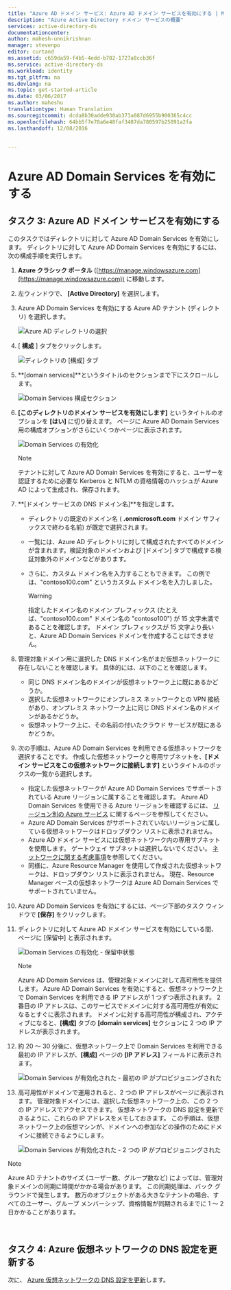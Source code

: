 ```yaml
---
title: "Azure AD ドメイン サービス: Azure AD ドメイン サービスを有効にする | Microsoft Docs"
description: "Azure Active Directory ドメイン サービスの概要"
services: active-directory-ds
documentationcenter: 
author: mahesh-unnikrishnan
manager: stevenpo
editor: curtand
ms.assetid: c659da59-f4b5-4edd-b702-1727a8ccb36f
ms.service: active-directory-ds
ms.workload: identity
ms.tgt_pltfrm: na
ms.devlang: na
ms.topic: get-started-article
ms.date: 03/06/2017
ms.author: maheshu
translationtype: Human Translation
ms.sourcegitcommit: dcda8b30adde930ab373a087d6955b900365c4cc
ms.openlocfilehash: 64bb5f7e78a6e48faf3487da780597b25891a2fa
ms.lasthandoff: 12/08/2016


---
```

# <a name="enable-azure-ad-domain-services"></a>Azure AD Domain Services を有効にする
## <a name="task-3-enable-azure-ad-domain-services"></a>タスク 3: Azure AD ドメイン サービスを有効にする
このタスクではディレクトリに対して Azure AD Domain Services を有効にします。 ディレクトリに対して Azure AD Domain Services を有効にするには、次の構成手順を実行します。

1. **Azure クラシック ポータル** ([https://manage.windowsazure.com](https://manage.windowsazure.com)) に移動します。
2. 左ウィンドウで、 **[Active Directory]** を選択します。
3. Azure AD Domain Services を有効にする Azure AD テナント (ディレクトリ) を選択します。

    ![Azure AD ディレクトリの選択](./media/active-directory-domain-services-getting-started/select-aad-directory.png)
4. [ **構成** ] タブをクリックします。

    ![ディレクトリの [構成] タブ](./media/active-directory-domain-services-getting-started/configure-tab.png)
5. **[domain services]**というタイトルのセクションまで下にスクロールします。

    ![Domain Services 構成セクション](./media/active-directory-domain-services-getting-started/domain-services-configuration.png)
6. **[このディレクトリのドメイン サービスを有効にします]** というタイトルのオプションを **[はい]** に切り替えます。 ページに Azure AD Domain Services 用の構成オプションがさらにいくつかページに表示されます。

    ![Domain Services の有効化](./media/active-directory-domain-services-getting-started/enable-domain-services.png)

   > [!NOTE]
   > テナントに対して Azure AD Domain Services を有効にすると、ユーザーを認証するために必要な Kerberos と NTLM の資格情報のハッシュが Azure AD によって生成され、保存されます。
   >
   >
7. **[ドメイン サービスの DNS ドメイン名]**を指定します。

   * ディレクトリの既定のドメイン名 ( **.onmicrosoft.com** ドメイン サフィックスで終わる名前) が既定で選択されます。
   * 一覧には、Azure AD ディレクトリに対して構成されたすべてのドメインが含まれます。検証対象のドメインおよび [ドメイン] タブで構成する検証対象外のドメインなどがあります。
   * さらに、カスタム ドメイン名を入力することもできます。 この例では、"contoso100.com" というカスタム ドメイン名を入力しました。

     > [!WARNING]
     > 指定したドメイン名のドメイン プレフィックス (たとえば、"contoso100.com" ドメイン名の "contoso100") が 15 文字未満であることを確認します。 ドメイン プレフィックスが 15 文字より長いと、Azure AD Domain Services ドメインを作成することはできません。
     >
     >
8. 管理対象ドメイン用に選択した DNS ドメイン名がまだ仮想ネットワークに存在しないことを確認します。 具体的には、以下のことを確認します。

   * 同じ DNS ドメイン名のドメインが仮想ネットワーク上に既にあるかどうか。
   * 選択した仮想ネットワークにオンプレミス ネットワークとの VPN 接続があり、オンプレミス ネットワーク上に同じ DNS ドメイン名のドメインがあるかどうか。
   * 仮想ネットワーク上に、その名前の付いたクラウド サービスが既にあるかどうか。
9. 次の手順は、Azure AD Domain Services を利用できる仮想ネットワークを選択することです。 作成した仮想ネットワークと専用サブネットを、**[ドメイン サービスをこの仮想ネットワークに接続します]** というタイトルのボックスの一覧から選択します。

   * 指定した仮想ネットワークが Azure AD Domain Services でサポートされている Azure リージョンに属することを確認します。 Azure AD Domain Services を使用できる Azure リージョンを確認するには、 [リージョン別の Azure サービス](https://azure.microsoft.com/regions/#services/) に関するページを参照してください。
   * Azure AD Domain Services がサポートされていないリージョンに属している仮想ネットワークはドロップダウン リストに表示されません。
   * Azure AD ドメイン サービスには仮想ネットワーク内の専用サブネットを使用します。 ゲートウェイ サブネットは選択しないでください。 [ネットワークに関する考慮事項](active-directory-ds-networking.md)を参照してください。
   * 同様に、Azure Resource Manager を使用して作成された仮想ネットワークは、ドロップダウン リストに表示されません。 現在、Resource Manager ベースの仮想ネットワークは Azure AD Domain Services でサポートされていません。
10. Azure AD Domain Services を有効にするには、ページ下部のタスク ウィンドウで **[保存]** をクリックします。
11. ディレクトリに対して Azure AD ドメイン サービスを有効にしている間、 ページに [保留中] と表示されます。

    ![Domain Services の有効化 - 保留中状態](./media/active-directory-domain-services-getting-started/enable-domain-services-pendingstate.png)

    > [!NOTE]
    > Azure AD Domain Services は、管理対象ドメインに対して高可用性を提供します。 Azure AD Domain Services を有効にすると、仮想ネットワーク上で Domain Services を利用できる IP アドレスが 1 つずつ表示されます。 2 番目の IP アドレスは、このサービスでドメインに対する高可用性が有効になるとすぐに表示されます。 ドメインに対する高可用性が構成され、アクティブになると、**[構成]** タブの **[domain services]** セクションに 2 つの IP アドレスが表示されます。
    >
    >
12. 約 20 ～ 30 分後に、仮想ネットワーク上で Domain Services を利用できる最初の IP アドレスが、**[構成]** ページの **[IP アドレス]** フィールドに表示されます。

    ![Domain Services が有効化された - 最初の IP がプロビジョニングされた](./media/active-directory-domain-services-getting-started/domain-services-enabled-firstdc-available.png)
13. 高可用性がドメインで運用されると、2 つの IP アドレスがページに表示されます。 管理対象ドメインには、選択した仮想ネットワーク上の、この 2 つの IP アドレスでアクセスできます。 仮想ネットワークの DNS 設定を更新できるように、これらの IP アドレスをメモしておきます。 この手順は、仮想ネットワーク上の仮想マシンが、ドメインへの参加などの操作のためにドメインに接続できるようにします。

    ![Domain Services が有効化された - 2 つの IP がプロビジョニングされた](./media/active-directory-domain-services-getting-started/domain-services-enabled-bothdcs-available.png)

> [!NOTE]
> Azure AD テナントのサイズ (ユーザー数、グループ数など) によっては、管理対象ドメインの同期に時間がかかる場合があります。 この同期処理は、バック グラウンドで発生します。 数万のオブジェクトがある大きなテナントの場合、すべてのユーザー、グループ メンバーシップ、資格情報が同期されるまでに 1 ～ 2 日かかることがあります。
>
>

<br>

## <a name="task-4---update-dns-settings-for-the-azure-virtual-network"></a>タスク 4: Azure 仮想ネットワークの DNS 設定を更新する
次に、 [Azure 仮想ネットワークの DNS 設定を更新](active-directory-ds-getting-started-dns.md)します。

